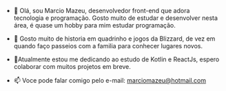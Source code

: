 
- 👋 Olá, sou Marcio Mazeu, desenvolvedor front-end que adora tecnologia e programação. Gosto muito de estudar e desenvolver nesta área, é quase um hobby para mim estudar programação.
- 👀 Gosto muito de historia em quadrinho e jogos da Blizzard, de vez em quando faço passeios com a familia para conhecer lugares novos.
- 🌱Atualmente estou me dedicando ao estudo de Kotlin e ReactJs, espero colaborar com muitos projetos em breve.

- 📫 Voce pode falar comigo pelo e-mail: marciomazeu@hotmail.com
